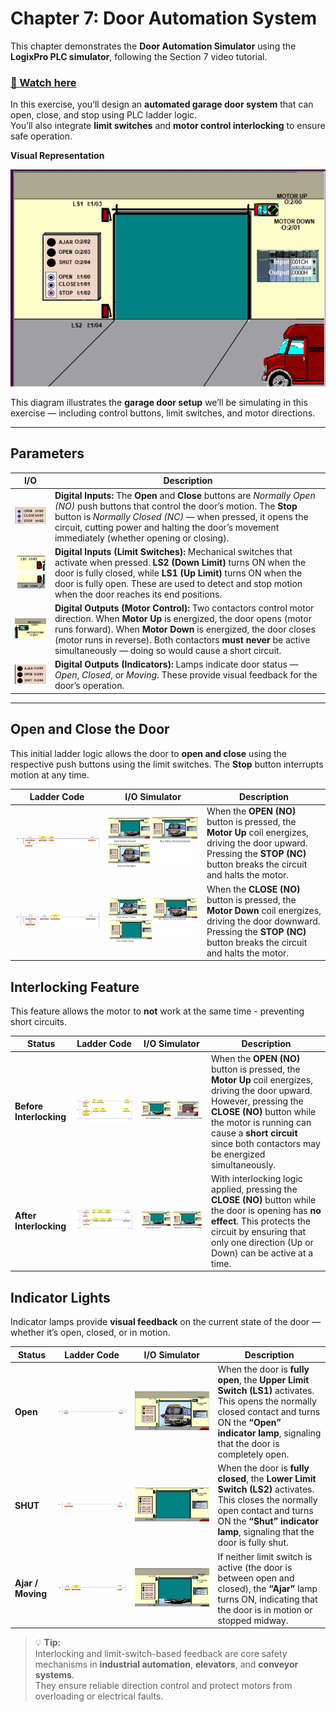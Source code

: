 # Chapter 7: Door Automation System

This chapter demonstrates the **Door Automation Simulator** using the **LogixPro PLC simulator**, following the Section 7 video tutorial.

### [🎥 Watch here](https://youtu.be/qRDdsmTkDTg)

In this exercise, you’ll design an **automated garage door system** that can open, close, and stop using PLC ladder logic.  
You’ll also integrate **limit switches** and **motor control interlocking** to ensure safe operation.

**Visual Representation**

![alt text](image.png)

This diagram illustrates the **garage door setup** we’ll be simulating in this exercise — including control buttons, limit switches, and motor directions.


---
## Parameters 

| I/O | Description |
|------|-------------|
| ![inputs](image-1.png) | **Digital Inputs:** The **Open** and **Close** buttons are *Normally Open (NO)* push buttons that control the door’s motion. The **Stop** button is *Normally Closed (NC)* — when pressed, it opens the circuit, cutting power and halting the door’s movement immediately (whether opening or closing). |
| ![limit switches](image-2.png) | **Digital Inputs (Limit Switches):** Mechanical switches that activate when pressed. **LS2 (Down Limit)** turns ON when the door is fully closed, while **LS1 (Up Limit)** turns ON when the door is fully open. These are used to detect and stop motion when the door reaches its end positions. |
| ![motor](image-3.png) | **Digital Outputs (Motor Control):** Two contactors control motor direction. When **Motor Up** is energized, the door opens (motor runs forward). When **Motor Down** is energized, the door closes (motor runs in reverse). Both contactors **must never** be active simultaneously — doing so would cause a short circuit. |
| ![lamps](image-4.png) | **Digital Outputs (Indicators):** Lamps indicate door status — *Open*, *Closed*, or *Moving*. These provide visual feedback for the door’s operation. |

--- 

## Open and Close the Door

This initial ladder logic allows the door to **open and close** using the respective push buttons using the limit switches. The **Stop** button interrupts motion at any time. 

| Ladder Code | I/O Simulator | Description |
|-----------|--------------|-------------|
|![open](image-5.png)|![alt text](image-6.png)| When the **OPEN (NO)** button is pressed, the **Motor Up** coil energizes, driving the door upward. Pressing the **STOP (NC)** button breaks the circuit and halts the motor. |
|![close](image-8.png)|![alt text](image-7.png)| When the **CLOSE (NO)** button is pressed, the **Motor Down** coil energizes, driving the door downward. Pressing the **STOP (NC)** button breaks the circuit and halts the motor. |


## Interlocking Feature

This feature allows the motor to **not** work at the same time - preventing short circuits. 

|Status | Ladder Code | I/O Simulator | Description |
|----- | ------|--------------|-------------|
|**Before Interlocking**|![fireladder](image-10.png)|![fire](image-9.png)| When the **OPEN (NO)** button is pressed, the **Motor Up** coil energizes, driving the door upward. However, pressing the **CLOSE (NO)** button while the motor is running can cause a **short circuit** since both contactors may be energized simultaneously. |
|**After Interlocking**| ![interlock](image-11.png)|![alt text](image-12.png)| With interlocking logic applied, pressing the **CLOSE (NO)** button while the door is opening has **no effect**. This protects the circuit by ensuring that only one direction (Up or Down) can be active at a time.|

## Indicator Lights
Indicator lamps provide **visual feedback** on the current state of the door — whether it’s open, closed, or in motion.

| Status | Ladder Code | I/O Simulator | Description |
|---------|--------------|---------------|--------------|
| **Open** | ![open light](image-13.png) | ![open io](image-17.png)| When the door is **fully open**, the **Upper Limit Switch (LS1)** activates. This opens the normally closed contact and turns ON the **“Open” indicator lamp**, signaling that the door is completely open. |
| **SHUT** | ![closed light](image-14.png)| ![closed io](image-18.png) | When the door is **fully closed**, the **Lower Limit Switch (LS2)** activates. This closes the normally open contact and turns ON the **“Shut” indicator lamp**, signaling that the door is fully shut. |
| **Ajar / Moving** | ![ajar light](image-15.png)| ![ajar io](image-16.png) | If neither limit switch is active (the door is between open and closed), the **“Ajar”** lamp turns ON, indicating that the door is in motion or stopped midway. |

> 💡 **Tip:**  
> Interlocking and limit-switch-based feedback are core safety mechanisms in **industrial automation**, **elevators**, and **conveyor systems**.  
> They ensure reliable direction control and protect motors from overloading or electrical faults.